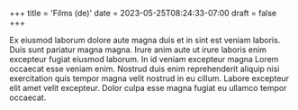 +++
title = 'Films (de)'
date = 2023-05-25T08:24:33-07:00
draft = false
+++

Ex eiusmod laborum dolore aute magna duis et in sint est veniam laboris. Duis sunt pariatur magna magna. Irure anim aute ut irure laboris enim excepteur fugiat eiusmod laborum. In id veniam excepteur magna Lorem occaecat esse veniam enim. Nostrud duis enim reprehenderit aliquip nisi exercitation quis tempor magna velit nostrud in eu cillum. Labore excepteur elit amet velit excepteur. Dolor culpa esse magna fugiat eu ullamco tempor occaecat.
